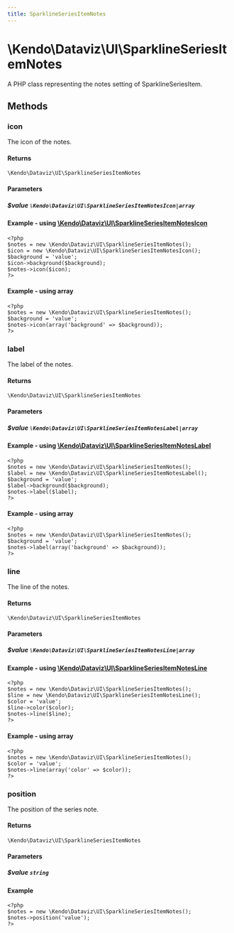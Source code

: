 ```yaml
---
title: SparklineSeriesItemNotes
---
```


# \Kendo\Dataviz\UI\SparklineSeriesItemNotes

A PHP class representing the notes setting of SparklineSeriesItem.


## Methods

### icon

The icon of the notes.

#### Returns
`\Kendo\Dataviz\UI\SparklineSeriesItemNotes`

#### Parameters

##### $value `\Kendo\Dataviz\UI\SparklineSeriesItemNotesIcon|array`


#### Example - using [\Kendo\Dataviz\UI\SparklineSeriesItemNotesIcon](/kendo-ui/api/wrappers/php/Kendo/Dataviz/UI/SparklineSeriesItemNotesIcon)
    <?php
    $notes = new \Kendo\Dataviz\UI\SparklineSeriesItemNotes();
    $icon = new \Kendo\Dataviz\UI\SparklineSeriesItemNotesIcon();
    $background = 'value';
    $icon->background($background);
    $notes->icon($icon);
    ?>

#### Example - using array

    <?php
    $notes = new \Kendo\Dataviz\UI\SparklineSeriesItemNotes();
    $background = 'value';
    $notes->icon(array('background' => $background));
    ?>

### label

The label of the notes.

#### Returns
`\Kendo\Dataviz\UI\SparklineSeriesItemNotes`

#### Parameters

##### $value `\Kendo\Dataviz\UI\SparklineSeriesItemNotesLabel|array`


#### Example - using [\Kendo\Dataviz\UI\SparklineSeriesItemNotesLabel](/kendo-ui/api/wrappers/php/Kendo/Dataviz/UI/SparklineSeriesItemNotesLabel)
    <?php
    $notes = new \Kendo\Dataviz\UI\SparklineSeriesItemNotes();
    $label = new \Kendo\Dataviz\UI\SparklineSeriesItemNotesLabel();
    $background = 'value';
    $label->background($background);
    $notes->label($label);
    ?>

#### Example - using array

    <?php
    $notes = new \Kendo\Dataviz\UI\SparklineSeriesItemNotes();
    $background = 'value';
    $notes->label(array('background' => $background));
    ?>

### line

The line of the notes.

#### Returns
`\Kendo\Dataviz\UI\SparklineSeriesItemNotes`

#### Parameters

##### $value `\Kendo\Dataviz\UI\SparklineSeriesItemNotesLine|array`


#### Example - using [\Kendo\Dataviz\UI\SparklineSeriesItemNotesLine](/kendo-ui/api/wrappers/php/Kendo/Dataviz/UI/SparklineSeriesItemNotesLine)
    <?php
    $notes = new \Kendo\Dataviz\UI\SparklineSeriesItemNotes();
    $line = new \Kendo\Dataviz\UI\SparklineSeriesItemNotesLine();
    $color = 'value';
    $line->color($color);
    $notes->line($line);
    ?>

#### Example - using array

    <?php
    $notes = new \Kendo\Dataviz\UI\SparklineSeriesItemNotes();
    $color = 'value';
    $notes->line(array('color' => $color));
    ?>

### position
The position of the series note.

#### Returns
`\Kendo\Dataviz\UI\SparklineSeriesItemNotes`

#### Parameters

##### $value `string`



#### Example 
    <?php
    $notes = new \Kendo\Dataviz\UI\SparklineSeriesItemNotes();
    $notes->position('value');
    ?>

